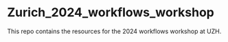 # Zurich_2024_workflows_workshop
 This repo contains the resources for the 2024 workflows workshop at UZH.
